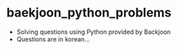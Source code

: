# baekjoon_python_problems

* Solving questions using Python provided by Backjoon
* Questions are in korean...
